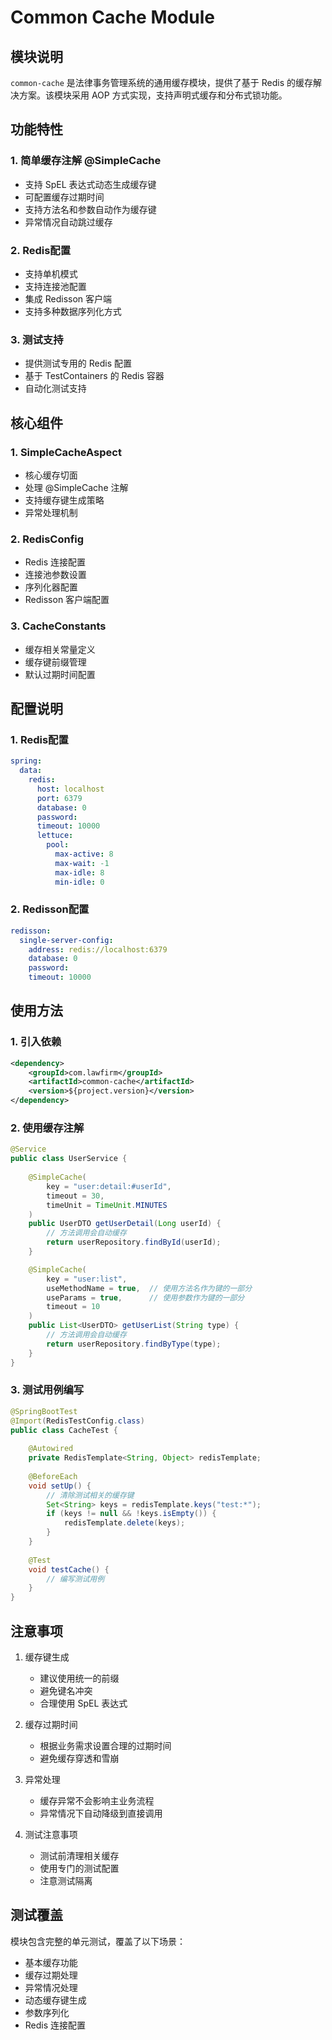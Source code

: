 # Common Cache Module

## 模块说明
`common-cache` 是法律事务管理系统的通用缓存模块，提供了基于 Redis 的缓存解决方案。该模块采用 AOP 方式实现，支持声明式缓存和分布式锁功能。

## 功能特性

### 1. 简单缓存注解 @SimpleCache
- 支持 SpEL 表达式动态生成缓存键
- 可配置缓存过期时间
- 支持方法名和参数自动作为缓存键
- 异常情况自动跳过缓存

### 2. Redis配置
- 支持单机模式
- 支持连接池配置
- 集成 Redisson 客户端
- 支持多种数据序列化方式

### 3. 测试支持
- 提供测试专用的 Redis 配置
- 基于 TestContainers 的 Redis 容器
- 自动化测试支持

## 核心组件

### 1. SimpleCacheAspect
- 核心缓存切面
- 处理 @SimpleCache 注解
- 支持缓存键生成策略
- 异常处理机制

### 2. RedisConfig
- Redis 连接配置
- 连接池参数设置
- 序列化器配置
- Redisson 客户端配置

### 3. CacheConstants
- 缓存相关常量定义
- 缓存键前缀管理
- 默认过期时间配置

## 配置说明

### 1. Redis配置
```yaml
spring:
  data:
    redis:
      host: localhost
      port: 6379
      database: 0
      password: 
      timeout: 10000
      lettuce:
        pool:
          max-active: 8
          max-wait: -1
          max-idle: 8
          min-idle: 0
```

### 2. Redisson配置
```yaml
redisson:
  single-server-config:
    address: redis://localhost:6379
    database: 0
    password: 
    timeout: 10000
```

## 使用方法

### 1. 引入依赖
```xml
<dependency>
    <groupId>com.lawfirm</groupId>
    <artifactId>common-cache</artifactId>
    <version>${project.version}</version>
</dependency>
```

### 2. 使用缓存注解
```java
@Service
public class UserService {
    
    @SimpleCache(
        key = "user:detail:#userId", 
        timeout = 30, 
        timeUnit = TimeUnit.MINUTES
    )
    public UserDTO getUserDetail(Long userId) {
        // 方法调用会自动缓存
        return userRepository.findById(userId);
    }

    @SimpleCache(
        key = "user:list", 
        useMethodName = true,  // 使用方法名作为键的一部分
        useParams = true,      // 使用参数作为键的一部分
        timeout = 10
    )
    public List<UserDTO> getUserList(String type) {
        // 方法调用会自动缓存
        return userRepository.findByType(type);
    }
}
```

### 3. 测试用例编写
```java
@SpringBootTest
@Import(RedisTestConfig.class)
public class CacheTest {
    
    @Autowired
    private RedisTemplate<String, Object> redisTemplate;
    
    @BeforeEach
    void setUp() {
        // 清除测试相关的缓存键
        Set<String> keys = redisTemplate.keys("test:*");
        if (keys != null && !keys.isEmpty()) {
            redisTemplate.delete(keys);
        }
    }
    
    @Test
    void testCache() {
        // 编写测试用例
    }
}
```

## 注意事项

1. 缓存键生成
   - 建议使用统一的前缀
   - 避免键名冲突
   - 合理使用 SpEL 表达式

2. 缓存过期时间
   - 根据业务需求设置合理的过期时间
   - 避免缓存穿透和雪崩

3. 异常处理
   - 缓存异常不会影响主业务流程
   - 异常情况下自动降级到直接调用

4. 测试注意事项
   - 测试前清理相关缓存
   - 使用专门的测试配置
   - 注意测试隔离

## 测试覆盖

模块包含完整的单元测试，覆盖了以下场景：
- 基本缓存功能
- 缓存过期处理
- 异常情况处理
- 动态缓存键生成
- 参数序列化
- Redis 连接配置 